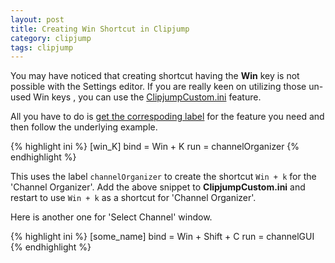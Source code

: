 ```yaml
---
layout: post
title: Creating Win Shortcut in Clipjump
category: clipjump
tags: clipjump
---
```


You may have noticed that creating shortcut having the **Win** key is not possible with the Settings editor.
If you are really keen on utilizing those un-used Win keys , you can use the [ClipjumpCustom.ini](http://clipjump.sourceforge.net/docs/custom.html) feature. 

All you have to do is [get the correspoding label](http://clipjump.sourceforge.net/docs/devList.html#labels) for the feature you need and then follow the underlying example.

{% highlight ini %}
[win_K]
bind = Win + K
run = channelOrganizer
{% endhighlight %}

This uses the label `channelOrganizer` to create the shortcut `Win + k` for the 'Channel Organizer'.
Add the above snippet to **ClipjumpCustom.ini** and restart to use `Win + k` as a shortcut for 'Channel Organizer'.

Here is another one for 'Select Channel' window.

{% highlight ini %}
[some_name]
bind = Win + Shift + C
run = channelGUI
{% endhighlight %}
